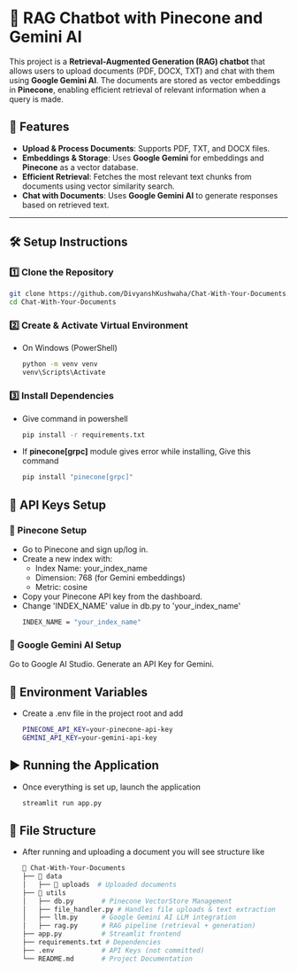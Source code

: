 # 📄 RAG Chatbot with Pinecone and Gemini AI

This project is a **Retrieval-Augmented Generation (RAG) chatbot** that allows users to upload documents (PDF, DOCX, TXT) and chat with them using **Google Gemini AI**. The documents are stored as vector embeddings in **Pinecone**, enabling efficient retrieval of relevant information when a query is made.

## 🚀 Features
- **Upload & Process Documents**: Supports PDF, TXT, and DOCX files.
- **Embeddings & Storage**: Uses **Google Gemini** for embeddings and **Pinecone** as a vector database.
- **Efficient Retrieval**: Fetches the most relevant text chunks from documents using vector similarity search.
- **Chat with Documents**: Uses **Google Gemini AI** to generate responses based on retrieved text.

---

## 🛠️ Setup Instructions

### 1️⃣ Clone the Repository

```bash
git clone https://github.com/DivyanshKushwaha/Chat-With-Your-Documents.git
cd Chat-With-Your-Documents
```
### 2️⃣ Create & Activate Virtual Environment
- On Windows (PowerShell)
    ```bash
    python -m venv venv
    venv\Scripts\Activate
    ```

### 3️⃣ Install Dependencies
- Give command in powershell 
    ```bash
    pip install -r requirements.txt
    ```
- If <b>pinecone[grpc]</b> module gives error while installing, Give this command 
    ```bash 
    pip install "pinecone[grpc]"
    ```


## 🔑 API Keys Setup

### 🌲 Pinecone Setup
- Go to Pinecone and sign up/log in.
- Create a new index with: 
    - Index Name: your_index_name
    - Dimension: 768 (for Gemini embeddings)
    - Metric: cosine
- Copy your Pinecone API key from the dashboard.
- Change 'INDEX_NAME' value in db.py to 'your_index_name'
    ```bash 
    INDEX_NAME = "your_index_name"
    ```


### 🤖 Google Gemini AI Setup
Go to Google AI Studio.
Generate an API Key for Gemini.

## 📂 Environment Variables
- Create a .env file in the project root and add
    ```bash
    PINECONE_API_KEY=your-pinecone-api-key
    GEMINI_API_KEY=your-gemini-api-key
    ```
## ▶️ Running the Application
- Once everything is set up, launch the application 
    ```bash 
    streamlit run app.py 
    ```

## 📜 File Structure
- After running and uploading a document you will see structure like 
    ```bash 
    📂 Chat-With-Your-Documents
    ├── 📂 data
    │   ├── 📂 uploads  # Uploaded documents
    ├── 📂 utils
    │   ├── db.py       # Pinecone VectorStore Management
    │   ├── file_handler.py # Handles file uploads & text extraction
    │   ├── llm.py      # Google Gemini AI LLM integration
    │   ├── rag.py      # RAG pipeline (retrieval + generation)
    ├── app.py          # Streamlit frontend
    ├── requirements.txt # Dependencies
    ├── .env            # API Keys (not committed)
    └── README.md       # Project Documentation
    ```
